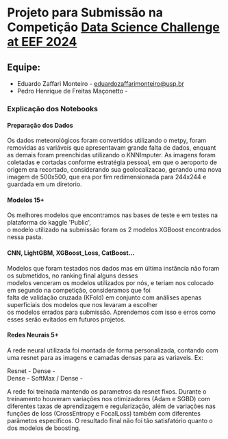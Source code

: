 # Projeto para Submissão na Competição [Data Science Challenge at EEF 2024](https://www.kaggle.com/competitions/data-science-challenge-at-eef-2024)

## Equipe:
- Eduardo Zaffari Monteiro - eduardozaffarimonteiro@usp.br
- Pedro Henrique de Freitas Maçonetto - 

### Explicação dos Notebooks

#### Preparação dos Dados

Os dados meteorológicos foram convertidos utilizando o metpy, foram removidas as variáveis que apresentavam grande falta de dados, enquant as demais foram preenchidas utilizando o KNNImputer. 
As imagens foram coletadas e cortadas conforme estratégia pessoal, em que o aeroporto de origem era recortado, considerando sua geolocalizacao, gerando uma nova imagem de 500x500, que era por fim redimensionada para 244x244 e guardada em um diretorio.

#### Modelos 15+

Os melhores modelos que encontramos nas bases de teste e em testes na plataforma do kaggle 'Public',  
o modelo utilizado na submissão foram os 2 modelos XGBoost encontrados nessa pasta.

#### CNN, LightGBM, XGBoost_Loss, CatBoost...

Modelos que foram testados nos dados mas em última instância não foram os submetidos, no ranking final alguns desses  
modelos venceram os modelos utilizados por nós, e teriam nos colocado em segundo na competição,  consideramos que foi  
falta de validação cruzada (KFold) em conjunto com análises apenas superficiais dos modelos que nos levaram a escolher  
os modelos errados para submissão. Aprendemos com isso e erros como esses serão evitados em futuros projetos.

#### Redes Neurais 5+

A rede neural utilizada foi montada de forma personalizada, contando com uma resnet para as imagens e camadas densas para as variaveis.
Ex:

Resnet - Dense -
                 \
                    Dense - SoftMax
                 /
         Dense -

A rede foi treinada mantendo os parametros da resnet fixos. Durante o treinamento houveram variações nos otimizadores (Adam e SGBD) com diferentes taxas de aprendizagem e regularização, além de variações nas funções de loss (CrossEntropy e FocalLoss) também com diferentes parâmetos específicos.
O resultado final não foi tão satisfatório quanto o dos modelos de boosting.